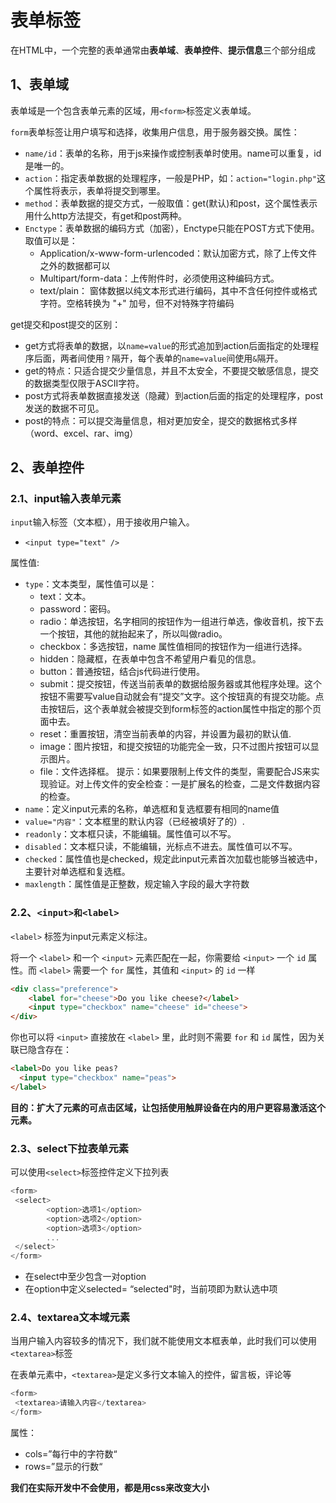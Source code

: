 # 表单标签

在HTML中，一个完整的表单通常由**表单域**、**表单控件**、**提示信息**三个部分组成

## 1、表单域

表单域是一个包含表单元素的区域，用`<form>`标签定义表单域。

`form`表单标签让用户填写和选择，收集用户信息，用于服务器交换。属性：

- `name/id`：表单的名称，用于js来操作或控制表单时使用。name可以重复，id是唯一的。
- `action`：指定表单数据的处理程序，一般是PHP，如：`action="login.php"`这个属性将表示，表单将提交到哪里。
- `method`：表单数据的提交方式，一般取值：get(默认)和post，这个属性表示用什么http方法提交，有get和post两种。
- `Enctype`：表单数据的编码方式（加密），Enctype只能在POST方式下使用。取值可以是：
  - Application/x-www-form-urlencoded：默认加密方式，除了上传文件之外的数据都可以
  - Multipart/form-data：上传附件时，必须使用这种编码方式。
  - text/plain： 窗体数据以纯文本形式进行编码，其中不含任何控件或格式字符。空格转换为 "+" 加号，但不对特殊字符编码

get提交和post提交的区别：

- get方式将表单的数据，以`name=value`的形式追加到action后面指定的处理程序后面，两者间使用`？`隔开，每个表单的`name=value`间使用`&`隔开。
- get的特点：只适合提交少量信息，并且不太安全，不要提交敏感信息，提交的数据类型仅限于ASCII字符。
- post方式将表单数据直接发送（隐藏）到action后面的指定的处理程序，post发送的数据不可见。
- post的特点：可以提交海量信息，相对更加安全，提交的数据格式多样（word、excel、rar、img）

## 2、表单控件

### 2.1、input输入表单元素

`input`输入标签（文本框），用于接收用户输入。

- `<input type="text" />`

属性值:

- `type`：文本类型，属性值可以是：
  - text：文本。
  - password：密码。
  - radio：单选按钮，名字相同的按钮作为一组进行单选，像收音机，按下去一个按钮，其他的就抬起来了，所以叫做radio。
  - checkbox：多选按钮，name 属性值相同的按钮作为一组进行选择。
  - hidden：隐藏框，在表单中包含不希望用户看见的信息。
  - button：普通按钮，结合js代码进行使用。
  - submit：提交按钮，传送当前表单的数据给服务器或其他程序处理。这个按钮不需要写value自动就会有“提交”文字。这个按钮真的有提交功能。点击按钮后，这个表单就会被提交到form标签的action属性中指定的那个页面中去。
  - reset：重置按钮，清空当前表单的内容，并设置为最初的默认值.
  - image：图片按钮，和提交按钮的功能完全一致，只不过图片按钮可以显示图片。
  - file：文件选择框。 提示：如果要限制上传文件的类型，需要配合JS来实现验证。对上传文件的安全检查：一是扩展名的检查，二是文件数据内容的检查。
- `name`：定义input元素的名称，单选框和复选框要有相同的name值
- `value="内容"`：文本框里的默认内容（已经被填好了的）.
- `readonly`：文本框只读，不能编辑。属性值可以不写。
- `disabled`：文本框只读，不能编辑，光标点不进去。属性值可以不写。
- `checked`：属性值也是checked，规定此input元素首次加载也能够当被选中，主要针对单选框和复选框。
- `maxlength`：属性值是正整数，规定输入字段的最大字符数

### 2.2、`<input>和<label>`

`<label>` 标签为input元素定义标注。

将一个 `<label>` 和一个 `<input>` 元素匹配在一起，你需要给 `<input>` 一个 `id` 属性。而 `<label>` 需要一个 `for` 属性，其值和  `<input>` 的 `id` 一样

```html
<div class="preference">
    <label for="cheese">Do you like cheese?</label>
    <input type="checkbox" name="cheese" id="cheese">
</div>
```

你也可以将 `<input>` 直接放在 `<label>` 里，此时则不需要 `for` 和 `id` 属性，因为关联已隐含存在：

```html
<label>Do you like peas?
  <input type="checkbox" name="peas">
</label>
```

**目的：扩大了元素的可点击区域，让包括使用触屏设备在内的用户更容易激活这个元素。**

### 2.3、select下拉表单元素

可以使用`<select>`标签控件定义下拉列表

```js
<form>
 <select>
        <option>选项1</option>
        <option>选项2</option> 
        <option>选项3</option> 
        ...
 </select>
</form>
```

- 在select中至少包含一对option
- 在option中定义selected= “selected"时，当前项即为默认选中项

### 2.4、textarea文本域元素

当用户输入内容较多的情况下，我们就不能使用文本框表单，此时我们可以使用`<textarea>`标签

在表单元素中，`<textarea>`是定义多行文本输入的控件，留言板，评论等

```js
<form>
 <textarea>请输入内容</textarea>
</form>
```

属性：

- cols=”每行中的字符数“
- rows=”显示的行数“

**我们在实际开发中不会使用，都是用css来改变大小**
